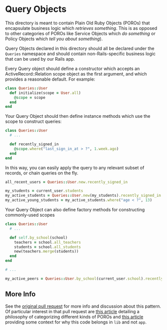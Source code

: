 # Query Objects

This directory is meant to contain Plain Old Ruby Objects (POROs) that
encapsulate business logic which _retrieves something_. This is as opposed to
other categories of POROs like Service Objects which _do something_ or Policy
Objects which _tell you about something_).

Query Objects declared in this directory should all be declared under the
`Queries` namespace and should contain non-Rails-specific business logic that
can be used by our Rails app.

Every Query object should define a constructor which accepts an
ActiveRecord::Relation scope object as the first argument, and which provides a
reasonable default. For example:

```ruby
class Queries::User
  def initialize(scope = User.all)
    @scope = scope
  end
end
```

Your Query Object should then define instance methods which use the scope to
construct queries:

```ruby
class Queries::User
  # ...

  def recently_signed_in
    @scope.where("last_sign_in_at > ?", 1.week.ago) 
  end
end
```

In this way, you can easily apply the query to any relevant subset of records,
or chain queries on the fly.

```ruby
all_recent_users = Queries::User.new.recently_signed_in

my_students = current_user.students
my_active_students = Queries::User.new(my_students).recently_signed_in
my_active_young_students = my_active_students.where("age < ?", 13)
```

Your Query Object can also define factory methods for constructing
commonly-used scopes

```ruby
class Queries::User
  # ...

  def self.by_school(school)
    teachers = school.all_teachers
    students = school.all_students
    new(teachers.merge(students))
  end
end

# ...

my_active_peers = Queries::User.by_school(current_user.school).recently_signed_in
```

## More Info

See the [original pull request][original PR] for more info and discussion about
this pattern. Of particular interest in that pull request are [this
article][refactor article] detailing a philosophy of categorizing different
kinds of POROs and [this article][lib article] providing some context for why
this code belongs in `lib` and not `app`.


[original PR]: https://github.com/code-dot-org/code-dot-org/pull/30444
[refactor article]: https://codeclimate.com/blog/7-ways-to-decompose-fat-activerecord-models/
[lib article]: https://medium.com/extreme-programming/what-goes-in-rails-lib-92c74dfd955e
